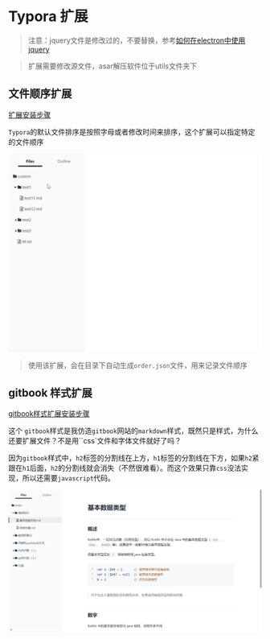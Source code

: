 # Typora 扩展

> 注意：jquery文件是修改过的，不要替换，参考[如何在electron中使用jquery](https://blog.csdn.net/baidu_27280587/article/details/54378420)

> 扩展需要修改源文件，asar解压软件位于utils文件夹下

## 文件顺序扩展

[扩展安装步骤](fileOrder/安装步骤.md)

`Typora`的默认文件排序是按照字母或者修改时间来排序，这个扩展可以指定特定的文件顺序

![gif](screenshots/fileOrder-gif.gif)

> 使用该扩展，会在目录下自动生成`order.json`文件，用来记录文件顺序

## gitbook 样式扩展

[gitbook样式扩展安装步骤](gitbook/安装说明.md)

这个 `gitbook`样式是我仿造`gitbook`网站的`markdown`样式，既然只是样式，为什么还要扩展文件？不是用``css`文件和字体文件就好了吗？

因为`gitbook`样式中，`h2`标签的分割线在上方，`h1`标签的分割线在下方，如果`h2`紧跟在`h1`后面，`h2`的分割线就会消失（不然很难看）。而这个效果只靠`css`没法实现，所以还需要`javascript`代码。

![gitbook-style-image](screenshots/gitbook-style.png)